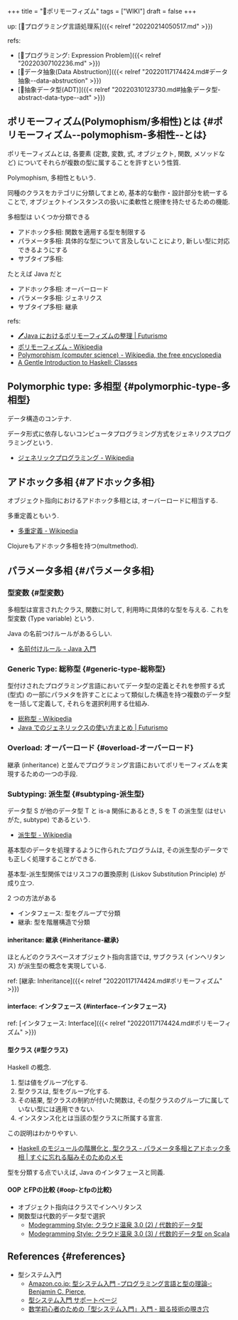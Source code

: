 +++
title = "📝ポリモーフィズム"
tags = ["WIKI"]
draft = false
+++

up:  [📂プログラミング言語処理系]({{< relref "20220214050517.md" >}})

refs:

-   [📝プログラミング: Expression Problem]({{< relref "20220307102236.md" >}})
-   [📝データ抽象(Data Abstruction)]({{< relref "20220117174424.md#データ抽象--data-abstruction" >}})
-   [📝抽象データ型(ADT)]({{< relref "20220310123730.md#抽象データ型-abstract-data-type--adt" >}})


## ポリモーフィズム(Polymophism/多相性)とは {#ポリモーフィズム--polymophism-多相性--とは}

ポリモーフィズムとは,
各要素 (定数, 変数, 式, オブジェクト, 関数, メソッドなど)
についてそれらが複数の型に属することを許すという性質.

Polymophism, 多相性ともいう.

同種のクラスをカテゴリに分類してまとめ,
基本的な動作・設計部分を統一することで,
オブジェクトインスタンスの扱いに柔軟性と規律を持たせるための機能.

多相型は いくつか分類できる

-   アドホック多相: 関数を適用する型を制限する
-   パラメータ多相: 具体的な型について言及しないことにより, 新しい型に対応できるようにする
-   サブタイプ多相:

たとえば Java だと

-   アドホック多相: オーバーロード
-   パラメータ多相: ジェネリクス
-   サブタイプ多相: 継承

refs:

-   [🖊Java におけるポリモーフィズムの整理 | Futurismo](https://futurismo.biz/archives/2789/)
-   [ポリモーフィズム - Wikipedia](http://ja.wikipedia.org/wiki/%E3%83%9D%E3%83%AA%E3%83%A2%E3%83%BC%E3%83%95%E3%82%A3%E3%82%BA%E3%83%A0)
-   [Polymorphism (computer science) - Wikipedia, the free encyclopedia](http://en.wikipedia.org/wiki/Polymorphism_(computer_science)#Ad-hoc_polymorphism)
-   [A Gentle Introduction to Haskell: Classes](https://www.haskell.org/tutorial/classes.html)


## Polymorphic type: 多相型 {#polymorphic-type-多相型}

データ構造のコンテナ.

データ形式に依存しないコンピュータプログラミング方式をジェネリクスプログラミングという.

-   [ジェネリックプログラミング - Wikipedia](http://ja.wikipedia.org/wiki/%E3%82%B8%E3%82%A7%E3%83%8D%E3%83%AA%E3%83%83%E3%82%AF%E3%83%97%E3%83%AD%E3%82%B0%E3%83%A9%E3%83%9F%E3%83%B3%E3%82%B0)


## アドホック多相 {#アドホック多相}

オブジェクト指向におけるアドホック多相とは, オーバーロードに相当する.

多重定義ともいう.

-   [多重定義 - Wikipedia](http://ja.wikipedia.org/wiki/%E5%A4%9A%E9%87%8D%E5%AE%9A%E7%BE%A9)

Clojureもアドホック多相を持つ(multmethod).


## パラメータ多相 {#パラメータ多相}


### 型変数 {#型変数}

多相型は宣言されたクラス, 関数に対して,
利用時に具体的な型を与える. これを型変数 (Type variable) という.

Java の名前つけルールがあるらしい.

-   [名前付けルール - Java 入門](http://java.keicode.com/lang/generics-naming.php)


### Generic Type: 総称型 {#generic-type-総称型}

型付けされたプログラミング言語においてデータ型の定義とそれを参照する式 (型式) の一部にパラメタを許すことによって類似した構造を持つ複数のデータ型を一括して定義して, それらを選択利用する仕組み.

-   [総称型 - Wikipedia](http://ja.wikipedia.org/wiki/%E7%B7%8F%E7%A7%B0%E5%9E%8B)
-   [Java でのジェネリックスの使い方まとめ | Futurismo](http://futurismo.biz/archives/2750)


### Overload: オーバーロード {#overload-オーバーロード}

継承 (inheritance) と並んでプログラミング言語においてポリモーフィズムを実現するための一つの手段.


### Subtyping: 派生型 {#subtyping-派生型}

データ型 S が他のデータ型 T と is-a 関係にあるとき,
S を T の派生型 (はせいがた, subtype) であるという.

-   [派生型 - Wikipedia](http://ja.wikipedia.org/wiki/%E6%B4%BE%E7%94%9F%E5%9E%8B)

基本型のデータを処理するように作られたプログラムは,
その派生型のデータでも正しく処理することができる.

基本型-派生型関係ではリスコフの置換原則
(Liskov Substitution Principle) が成り立つ.

2 つの方法がある

-   インタフェース: 型をグループで分類
-   継承: 型を階層構造で分類


#### inheritance: 継承 {#inheritance-継承}

ほとんどのクラスベースオブジェクト指向言語では,
サブクラス (インヘリタンス) が派生型の概念を実現している.

ref: [継承: Inheritance]({{< relref "20220117174424.md#ポリモーフィズム" >}})


#### interface: インタフェース {#interface-インタフェース}

ref: [インタフェース: Interface]({{< relref "20220117174424.md#ポリモーフィズム" >}})


#### 型クラス {#型クラス}

Haskell の概念.

1.  型は値をグループ化する.
2.  型クラスは, 型をグループ化する.
3.  その結果, 型クラスの制約が付いた関数は, その型クラスのグループに属していない型には適用できない.
4.  インスタンス化とは当該の型クラスに所属する宣言.

この説明はわかりやすい.

-   [Haskell のモジュールの階層化と, 型クラス - パラメータ多相とアドホック多相 | すぐに忘れる脳みそのためのメモ](http://jutememo.blogspot.jp/2009/05/haskell.html)

型を分類する点でいえば, Java のインタフェースと同義.


#### OOP とFPの比較 {#oop-とfpの比較}

-   オブジェクト指向はクラスでインヘリタンス
-   関数型は代数的データ型で選択
    -   [Modegramming Style: クラウド温泉 3.0 (2) / 代数的データ型](http://modegramming.blogspot.jp/2012/07/30-2.html)
    -   [Modegramming Style: クラウド温泉 3.0 (3) / 代数的データ型 on Scala](http://modegramming.blogspot.jp/2012/07/30-3-on-scala.html)


## References {#references}

-   型システム入門
    -   [Amazon.co.jp: 型システム入門 -プログラミング言語と型の理論-: Benjamin C. Pierce,](http://www.amazon.co.jp/%E5%9E%8B%E3%82%B7%E3%82%B9%E3%83%86%E3%83%A0%E5%85%A5%E9%96%80-%E2%88%92%E3%83%97%E3%83%AD%E3%82%B0%E3%83%A9%E3%83%9F%E3%83%B3%E3%82%B0%E8%A8%80%E8%AA%9E%E3%81%A8%E5%9E%8B%E3%81%AE%E7%90%86%E8%AB%96%E2%88%92-Benjamin-C-Pierce/dp/4274069117)
    -   [型システム入門 サポートページ](http://tapl.proofcafe.org/)
    -   [数学初心者のための「型システム入門」入門 - 廻る技術の覗き穴](http://zoetrope.hatenablog.jp/entry/2013/07/24/204613)
